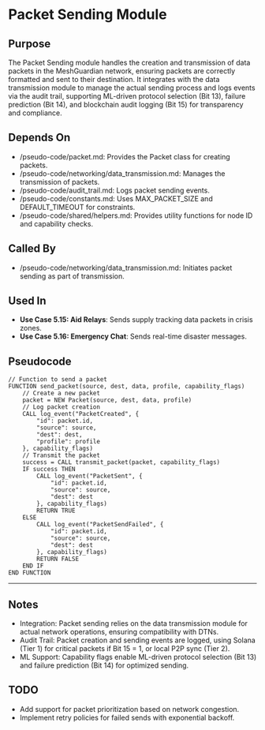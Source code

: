 # Packet Sending Module

## Purpose
The Packet Sending module handles the creation and transmission of data packets in the MeshGuardian network, ensuring packets are correctly formatted and sent to their destination. It integrates with the data transmission module to manage the actual sending process and logs events via the audit trail, supporting ML-driven protocol selection (Bit 13), failure prediction (Bit 14), and blockchain audit logging (Bit 15) for transparency and compliance.


## Depends On
- /pseudo-code/packet.md: Provides the Packet class for creating packets.
- /pseudo-code/networking/data_transmission.md: Manages the transmission of packets.
- /pseudo-code/audit_trail.md: Logs packet sending events.
- /pseudo-code/constants.md: Uses MAX_PACKET_SIZE and DEFAULT_TIMEOUT for constraints.
- /pseudo-code/shared/helpers.md: Provides utility functions for node ID and capability checks.

## Called By
- /pseudo-code/networking/data_transmission.md: Initiates packet sending as part of transmission.


## Used In
- **Use Case 5.15: Aid Relays**: Sends supply tracking data packets in crisis zones.
- **Use Case 5.16: Emergency Chat**: Sends real-time disaster messages.

## Pseudocode
```pseudocode
// Function to send a packet
FUNCTION send_packet(source, dest, data, profile, capability_flags)
    // Create a new packet
    packet = NEW Packet(source, dest, data, profile)
    // Log packet creation
    CALL log_event("PacketCreated", {
        "id": packet.id,
        "source": source,
        "dest": dest,
        "profile": profile
    }, capability_flags)
    // Transmit the packet
    success = CALL transmit_packet(packet, capability_flags)
    IF success THEN
        CALL log_event("PacketSent", {
            "id": packet.id,
            "source": source,
            "dest": dest
        }, capability_flags)
        RETURN TRUE
    ELSE
        CALL log_event("PacketSendFailed", {
            "id": packet.id,
            "source": source,
            "dest": dest
        }, capability_flags)
        RETURN FALSE
    END IF
END FUNCTION
```

---

## Notes
- Integration: Packet sending relies on the data transmission module for actual network operations, ensuring compatibility with DTNs.
- Audit Trail: Packet creation and sending events are logged, using Solana (Tier 1) for critical packets if Bit 15 = 1, or local P2P sync (Tier 2).
- ML Support: Capability flags enable ML-driven protocol selection (Bit 13) and failure prediction (Bit 14) for optimized sending.

## TODO
- Add support for packet prioritization based on network congestion.
- Implement retry policies for failed sends with exponential backoff.
